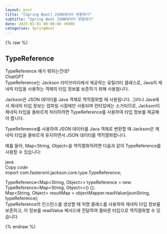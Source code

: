 ```yaml
---
layout: post
title: "[Spring Boot] JSON데이터 변환하기"
subtitle: "Spring Boot JSON데이터 변환하기"
date: 2023-01-01 00:00:00 +0900
categories: SpringBoot
---
```

{% raw %}
## TypeReference  
  
TypeReference 얘가 뭐하는건데?  
ChatGPT  
TypeReference는 Jackson 라이브러리에서 제공하는 유틸리티 클래스로, Java의 제네릭 타입을 사용하는 객체의 타입 정보를 보존하기 위해 사용됩니다.  
  
Jackson은 JSON 데이터를 Java 객체로 역직렬화할 때 사용됩니다. 그러나 Java에서 제네릭 타입 정보는 컴파일 시점에만 사용되며 런타임에는 소거되므로, Jackson이 제네릭 타입을 올바르게 처리하려면 TypeReference를 사용하여 타입 정보를 제공해야 합니다.  
  
TypeReference를 사용하여 JSON 데이터를 Java 객체로 변환할 때 Jackson은 제네릭 타입을 올바르게 유지하면서 JSON 데이터를 역직렬화합니다.  
  
예를 들어, Map<String, Object>을 역직렬화하려면 다음과 같이 TypeReference를 사용할 수 있습니다:  
  
java  
Copy code  
import com.fasterxml.jackson.core.type.TypeReference;  
  
TypeReference<Map<String, Object>> typeReference = new TypeReference<Map<String, Object>>() {};  
Map<String, Object> resultMap = objectMapper.readValue(jsonString, typeReference);  
TypeReference의 인스턴스를 생성할 때 익명 클래스를 사용하여 제네릭 타입 정보를 보존하고, 이 정보를 readValue 메서드에 전달하여 올바른 타입으로 역직렬화할 수 있습니다.  

{% endraw %}
